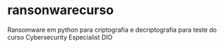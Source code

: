 # ransonwarecurso
Ransomware em python para criptografia e decriptografia para teste do curso Cybersecurity Especialist DIO
